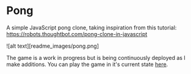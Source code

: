 # Pong

A simple JavaScript pong clone, taking inspiration from this tutorial: https://robots.thoughtbot.com/pong-clone-in-javascript

![alt text][readme_images/pong.png]

The game is a work in progress but is being continuously deployed as I make additions. You can play the game in it's current state [here](https://pong-a12f1.firebaseapp.com).
